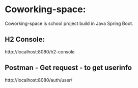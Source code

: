 # Coworking-space:
Coworking-space is school project build in Java Spring Boot.

## H2 Console:
http://localhost:8080/h2-console


## Postman - Get request - to get userinfo
http://localhost:8080/auth/user/


